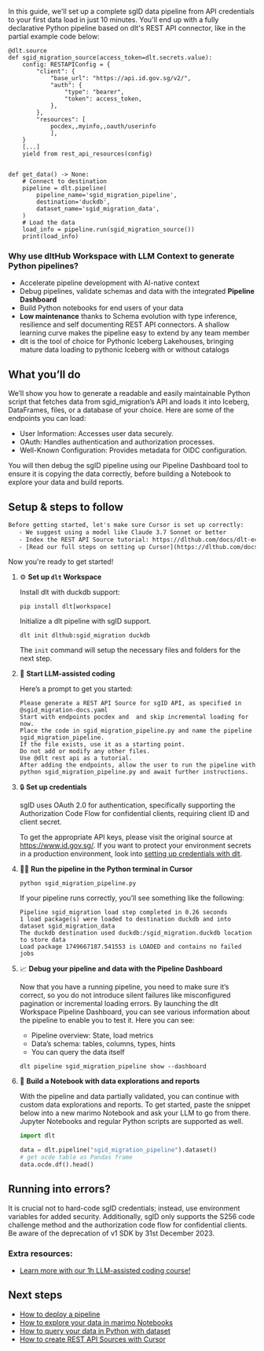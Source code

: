 In this guide, we'll set up a complete sgID data pipeline from API credentials to your first data load in just 10 minutes. You'll end up with a fully declarative Python pipeline based on dlt's REST API connector, like in the partial example code below:

```python-outcome
@dlt.source
def sgid_migration_source(access_token=dlt.secrets.value):
    config: RESTAPIConfig = {
        "client": {
            "base_url": "https://api.id.gov.sg/v2/",
            "auth": {
                "type": "bearer",
                "token": access_token,
            },
        },
        "resources": [
            pocdex,,myinfo,,oauth/userinfo
            ],
    }
    [...]
    yield from rest_api_resources(config)


def get_data() -> None:
    # Connect to destination
    pipeline = dlt.pipeline(
        pipeline_name='sgid_migration_pipeline',
        destination='duckdb',
        dataset_name='sgid_migration_data', 
    )
    # Load the data
    load_info = pipeline.run(sgid_migration_source())
    print(load_info) 
```

### Why use dltHub Workspace with LLM Context to generate Python pipelines?

- Accelerate pipeline development with AI-native context
- Debug pipelines, validate schemas and data with the integrated **Pipeline Dashboard**
- Build Python notebooks for end users of your data
- **Low maintenance** thanks to Schema evolution with type inference, resilience and self documenting REST API connectors. A shallow learning curve makes the pipeline easy to extend by any team member
- dlt is the tool of choice for Pythonic Iceberg Lakehouses, bringing mature data loading to pythonic Iceberg with or without catalogs

## What you’ll do

We’ll show you how to generate a readable and easily maintainable Python script that fetches data from sgid_migration’s API and loads it into Iceberg, DataFrames, files, or a database of your choice. Here are some of the endpoints you can load:

- User Information: Accesses user data securely.
- OAuth: Handles authentication and authorization processes.
- Well-Known Configuration: Provides metadata for OIDC configuration.

You will then debug the sgID pipeline using our Pipeline Dashboard tool to ensure it is copying the data correctly, before building a Notebook to explore your data and build reports.

## Setup & steps to follow

```default
Before getting started, let's make sure Cursor is set up correctly:
   - We suggest using a model like Claude 3.7 Sonnet or better
   - Index the REST API Source tutorial: https://dlthub.com/docs/dlt-ecosystem/verified-sources/rest_api/ and add it to context as **@dlt rest api**
   - [Read our full steps on setting up Cursor](https://dlthub.com/docs/dlt-ecosystem/llm-tooling/cursor-restapi#23-configuring-cursor-with-documentation)
```

Now you're ready to get started!

1. ⚙️ **Set up `dlt` Workspace**
    
    Install dlt with duckdb support:
    ```shell
    pip install dlt[workspace]
    ```

    Initialize a dlt pipeline with sgID support.
    ```shell
    dlt init dlthub:sgid_migration duckdb
    ```

    The `init` command will setup the necessary files and folders for the next step.
    
2. 🤠 **Start LLM-assisted coding**
    
    Here’s a prompt to get you started:
    
    ```prompt
    Please generate a REST API Source for sgID API, as specified in @sgid_migration-docs.yaml 
    Start with endpoints pocdex and  and skip incremental loading for now. 
    Place the code in sgid_migration_pipeline.py and name the pipeline sgid_migration_pipeline. 
    If the file exists, use it as a starting point. 
    Do not add or modify any other files. 
    Use @dlt rest api as a tutorial. 
    After adding the endpoints, allow the user to run the pipeline with python sgid_migration_pipeline.py and await further instructions.
    ```

    
3. 🔒 **Set up credentials** 
    
    sgID uses OAuth 2.0 for authentication, specifically supporting the Authorization Code Flow for confidential clients, requiring client ID and client secret.
    
    To get the appropriate API keys, please visit the original source at https://www.id.gov.sg/.
    If you want to protect your environment secrets in a production environment, look into [setting up credentials with dlt](https://dlthub.com/docs/walkthroughs/add_credentials).
    
4. 🏃‍♀️ **Run the pipeline in the Python terminal in Cursor**
    
    ```shell
    python sgid_migration_pipeline.py
    ```
    
    If your pipeline runs correctly, you’ll see something like the following:
    
    ```shell
    Pipeline sgid_migration load step completed in 0.26 seconds
    1 load package(s) were loaded to destination duckdb and into dataset sgid_migration_data
    The duckdb destination used duckdb:/sgid_migration.duckdb location to store data
    Load package 1749667187.541553 is LOADED and contains no failed jobs
    ```
    
5. 📈 **Debug your pipeline and data with the Pipeline Dashboard**

    Now that you have a running pipeline, you need to make sure it’s correct, so you do not introduce silent failures like misconfigured pagination or incremental loading errors. By launching the dlt Workspace Pipeline Dashboard, you can see various information about the pipeline to enable you to test it. Here you can see:
    - Pipeline overview: State, load metrics
    - Data’s schema: tables, columns, types, hints
    - You can query the data itself
    
    ```shell
    dlt pipeline sgid_migration_pipeline show --dashboard
    ```
    
6. 🐍 **Build a Notebook with data explorations and reports**

    With the pipeline and data partially validated, you can continue with custom data explorations and reports. To get started, paste the snippet below into a new marimo Notebook and ask your LLM to go from there. Jupyter Notebooks and regular Python scripts are supported as well.

    
    ```python
    import dlt

   data = dlt.pipeline("sgid_migration_pipeline").dataset()
   # get ocde table as Pandas frame
   data.ocde.df().head()
    ```

## Running into errors?

It is crucial not to hard-code sgID credentials; instead, use environment variables for added security. Additionally, sgID only supports the S256 code challenge method and the authorization code flow for confidential clients. Be aware of the deprecation of v1 SDK by 31st December 2023.

### Extra resources:

- [Learn more with our 1h LLM-assisted coding course!](https://www.youtube.com/watch?v=GGid70rnJuM)

## Next steps

- [How to deploy a pipeline](https://dlthub.com/docs/walkthroughs/deploy-a-pipeline)
- [How to explore your data in marimo Notebooks](https://dlthub.com/docs/general-usage/dataset-access/marimo)
- [How to query your data in Python with dataset](https://dlthub.com/docs/general-usage/dataset-access/dataset)
- [How to create REST API Sources with Cursor](https://dlthub.com/docs/dlt-ecosystem/llm-tooling/cursor-restapi)